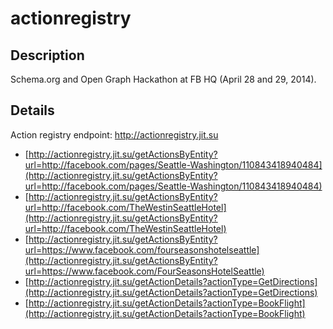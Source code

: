 # actionregistry

## Description

Schema.org and Open Graph Hackathon at FB HQ (April 28 and 29, 2014).

## Details

Action registry endpoint: http://actionregistry.jit.su

* [http://actionregistry.jit.su/getActionsByEntity?url=http://facebook.com/pages/Seattle-Washington/110843418940484](http://actionregistry.jit.su/getActionsByEntity?url=http://facebook.com/pages/Seattle-Washington/110843418940484)
* [http://actionregistry.jit.su/getActionsByEntity?url=http://facebook.com/TheWestinSeattleHotel](http://actionregistry.jit.su/getActionsByEntity?url=http://facebook.com/TheWestinSeattleHotel)
* [http://actionregistry.jit.su/getActionsByEntity?url=https://www.facebook.com/fourseasonshotelseattle](http://actionregistry.jit.su/getActionsByEntity?url=https://www.facebook.com/FourSeasonsHotelSeattle)
* [http://actionregistry.jit.su/getActionDetails?actionType=GetDirections](http://actionregistry.jit.su/getActionDetails?actionType=GetDirections)
* [http://actionregistry.jit.su/getActionDetails?actionType=BookFlight](http://actionregistry.jit.su/getActionDetails?actionType=BookFlight)
